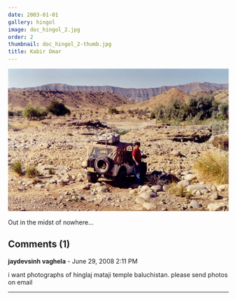 ```yaml
---
date: 2003-01-01
gallery: hingol
image: doc_hingol_2.jpg
order: 2
thumbnail: doc_hingol_2-thumb.jpg
title: Kabir Omar
---
```


![Kabir Omar](./doc_hingol_2.jpg)

Out in the midst of nowhere...

<div id="comments">

## Comments (1)

**jaydevsinh vaghela** - June 29, 2008  2:11 PM

i want photographs of hinglaj mataji temple baluchistan. please send photos on email

---

</div>